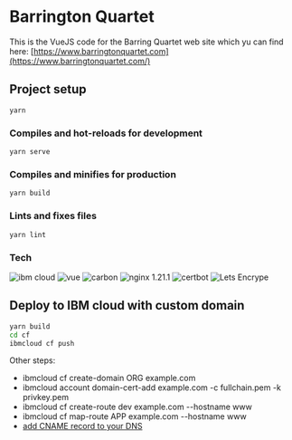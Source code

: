 # Barrington Quartet
This is the VueJS code for the Barring Quartet web site which yu can find here: [https://www.barringtonquartet.com](https://www.barringtonquartet.com/)

## Project setup

```
yarn
```

### Compiles and hot-reloads for development

```
yarn serve
```

### Compiles and minifies for production

```
yarn build
```

### Lints and fixes files

```
yarn lint
```

### Tech

![ibm cloud](https://img.shields.io/badge/IBM-cloud-blue)
![vue](https://img.shields.io/badge/vue-2.6.1-green)
![carbon](https://img.shields.io/badge/%40carbon%2Fvue-2.39.0-blue)
![nginx 1.21.1](https://img.shields.io/badge/nginx-1.21.1-brightgreen.svg)
![certbot](https://img.shields.io/badge/certbot-automated-brightgreen)
![Lets Encrype](https://img.shields.io/badge/Let's%20Encrypt-protected-green)

## Deploy to IBM cloud with custom domain

```sh
yarn build
cd cf
ibmcloud cf push
```

Other steps:
- ibmcloud cf create-domain ORG example.com
- ibmcloud account domain-cert-add example.com -c fullchain.pem -k privkey.pem
- ibmcloud cf create-route dev example.com --hostname www
- ibmcloud cf map-route APP example.com --hostname www
- [add CNAME record to your DNS](https://cloud.ibm.com/docs/cloud-foundry-public?topic=cloud-foundry-public-custom-domains)
